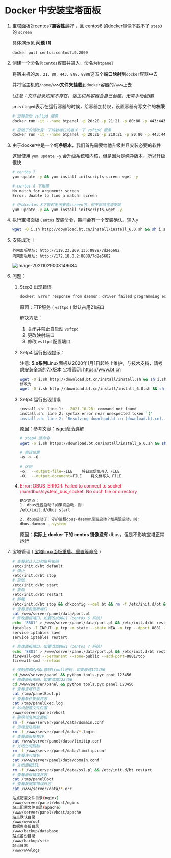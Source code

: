 # Docker 中安装宝塔面板

1.   宝塔面板对centos7**兼容性**最好 ，且 centos8 的docker镜像下载不了 `step3` 的 `screen`

     具体演示见 **问题 (1)**

     ```bash
     docker pull centos:centos7.9.2009
     ```

2.   创建一个命名为`centos`容器并进入，命名为`btpanel`

     将宿主机的`20，21，80，443，888，8888`这五个**端口映射**到`docker`容器中去

     并将宿主机的`/home/www`**文件夹挂载**到`docker`容器的`/www`上去

     *(注意：文件目录如果不存在。宿主机和容器会自己创建，无需手动创建)*

     `privileged`表示在运行容器的时候，给容器加特权，设置容器有写文件的**权限**

     ```bash
     # 没有启动 vsftpd 服务
     docker run -it --name btpanel -p 20:20 -p 21:21 -p 80:80 -p 443:443 -p 888:888 -p 8888:8888 --privileged=true -v /home/www:/www centos:centos7.9.2009 /bin/bash
     
     # 启动了的话改变一下映射端口或者关一下 vsftpd 服务
     docker run -it --name btpanel -p 20:20 -p 210:21 -p 80:80 -p 443:443 -p 888:888 -p 8888:8888 --privileged=true -v /home/www:/www centos:centos7.9.2009 /bin/bash
     ```

3.   由于docker中是一个**纯净版本**，我们首先需要给他升级并且安装必要的软件

     这里使用 `yum update -y` 会升级系统和内核，但是因为是纯净版本，所以升级很快

     ```bash
     # centos 7 
     yum update -y && yum install initscripts screen wget -y
     
     # centos 8 下报错
     No match for argument: screen
     Error: Unable to find a match: screen
     
     # 所以centos 8下暂时无法安装screen包，但不影响宝塔安装
     yum update -y && yum install initscripts wget -y
     ```

4.   执行宝塔面板 `Centos` 安装命令，期间会有一个安装确认，输入`y`

     ```bash
     wget -O i.sh http://download.bt.cn/install/install_6.0.sh && sh i.sh
     ```

5.   安装成功 ！

     ```text
     外网面板地址: http://119.23.209.135:8888/7d2e5682
     内网面板地址: http://172.18.0.2:8888/7d2e5682
     ```

     ![image-20211029003149634](D:\TASK\Language\Notes\Archieve\assets\img\image-20211029003149634.png)

6.   问题：

     1.   Step2 出现错误

          ```bash
          docker: Error response from daemon: driver failed programming external connectivity on endpoint btpanel (daaeec405d1d7b088754e6a7fe621f9c584a10a5df294e241aa574317b757716): Error starting userland proxy: listen tcp4 0.0.0.0:21: bind: address already in use.
          ```

          原因：FTP服务 ( `vsftpd` ) 默认占用21端口

          解决方法：

          1.   关闭并禁止自启动 `vsftpd` 
          2.   更改映射端口
          3.   修改 `vsftpd` 配置端口

     2.   Setp4 运行出现提示：

          注意: **5.x系列**Linux面板从2020年1月1日起终止维护，与技术支持，请考虑安装全新的7.x版本 宝塔官网: https://www.bt.cn

          ```bash
          wget -O i.sh http://download.bt.cn/install/install.sh && sh i.sh
          修改为
          wget -O i.sh http://download.bt.cn/install/install_6.0.sh && sh i.sh
          ```

     3.   Setp4 运行出现错误

          ```bash
          install.sh: line 1: --2021-10-28: command not found
          install.sh: line 2: syntax error near unexpected token `('
          install.sh: line 2: `Resolving download.bt.cn (download.bt.cn)... 116.10.184.143, 240e:a5:4200:89::143'
          ```

          原因：参考文章：[wget命令详解](https://www.cnblogs.com/sx66/p/11887022.html)

          ```bash
          # step4 原命令
          wget -o i.sh https://download.bt.cn/install/install_6.0.sh && sh i.sh
          
          # 错误位置
          -o -> -O
          
          # 区别
          -o,  --output-file=FILE    将日志信息写入 FILE
          -O,  --output-document=FILE    将文档写入 FILE
          ```

     4.   <span style="color:crimson">Error: DBUS_ERROR: Failed to connect to socket /run/dbus/system_bus_socket: No such file or directory</span>

          ```bash
          确定两点：
          1. dbus是否启动？如果没启动，则：
          /etc/init.d/dbus start
          
          2. dbus启动了，守护进程dbus-daemon是否启动？如果没启动，则：
          dbus-daemon --system
          ```

          原因：**实际上 **docker 下的 centos 镜像**没有** dbus，但是不影响宝塔正常运行

7.   宝塔管理 ( [宝塔linux面板重启、重置等命令](https://www.xp8.net/server/392.html) )

     ```bash
     # 查看默认入口和账号密码
     /etc/init.d/bt default
     # 停止
     /etc/init.d/bt stop
     # 启动
     /etc/init.d/bt start
     # 重启
     /etc/init.d/bt restart
     # 卸载
     /etc/init.d/bt stop && chkconfig --del bt && rm -f /etc/init.d/bt && rm -rf /www/server/panel
     # 查看当前面板端口
     cat /www/server/panel/data/port.pl
     # 修改面板端口，如要改成8881（centos 6 系统）
     echo '8881' > /www/server/panel/data/port.pl && /etc/init.d/bt restart
     iptables -I INPUT -p tcp -m state --state NEW -m tcp --dport 8881 -j ACCEPT
     service iptables save
     service iptables restart
     
     # 修改面板端口，如要改成8881（centos 7 系统）
     echo '8881' > /www/server/panel/data/port.pl && /etc/init.d/bt restart
     firewall-cmd --permanent --zone=public --add-port=8881/tcp
     firewall-cmd --reload
     
     # 强制修改MySQL管理(root)密码，如要改成123456
     cd /www/server/panel && python tools.pyc root 123456
     # 修改面板密码，如要改成123456
     cd /www/server/panel && python tools.pyc panel 123456
     # 查看宝塔日志
     cat /tmp/panelBoot.pl
     # 查看软件安装日志
     cat /tmp/panelExec.log
     # 站点配置文件位置
     /www/server/panel/vhost
     # 删除域名绑定面板
     rm -f /www/server/panel/data/domain.conf
     # 清理登陆限制
     rm -f /www/server/panel/data/*.login
     # 查看面板授权IP
     cat /www/server/panel/data/limitip.conf
     # 关闭访问限制
     rm -f /www/server/panel/data/limitip.conf
     # 查看许可域名
     cat /www/server/panel/data/domain.conf
     # 关闭面板SSL
     rm -f /www/server/panel/data/ssl.pl && /etc/init.d/bt restart
     # 查看面板错误日志
     cat /tmp/panelBoot
     # 查看数据库错误日志
     cat /www/server/data/*.err
     
     站点配置文件目录(nginx)
     /www/server/panel/vhost/nginx
     站点配置文件目录(apache)
     /www/server/panel/vhost/apache
     站点默认目录
     /www/wwwroot
     数据库备份目录
     /www/backup/database
     站点备份目录
     /www/backup/site
     站点日志
     /www/wwwlogs
     ```
     
     
